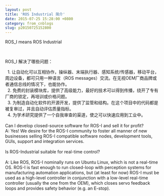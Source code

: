 ```yaml
---
layout: post
title: 'ROS Industrial 简介'
date: 2015-07-25 15:28:00 +0800
category: from_cnblogs
slug: p20150725152800
---
```



<p>ROS_I means ROS Industrial<br>
</p>
<p><br>
</p>
<p>ROS_I 解决了哪些问题：</p>
&nbsp; 1. 让自动化可以互相协作，操纵器、末端执行器、感知系统/传感器，移动平台，周边设备，都可只用一种语言（ROS messages）交流。在无视OEM厂商品牌或者通信总线的情况下，也能协作。<br>
&nbsp; 2. 免费的封装模块库，提供了高级能力，最好的技术可以得到传播，绕开了专有厂商的锁定，再培训或价&#26684;问题。<br>
&nbsp; 3. 为制造自动化软件的开源开发，提供了监管和结构。在这个项目中的代码都是被复审过，并且自动评估质量指标。<br>
&nbsp; 4. 为学术研究提供了一个自我审查的渠道，使之可以快速应用到工业中。<br>
<br>
Can I develop closed-source software for ROS-I and sell it for profit?<br>
A: Yes! We desire for the ROS-I community to foster all manner of new businesses selling ROS-I compatible software nodes, development tools, GUIs, support and integration services.<br>
<br>
Is ROS-Industrial suitable for real-time control?<br>
<br>
A: Like ROS, ROS-I nominally runs on Ubuntu Linux, which is not a real-time OS. ROS-I is fast enough to run closed-loop with perception systems for manufacturing automation applications, but (at least for now) ROS-I must be used as a high-level controller in
 conjunction with a low-level real-time controller (usually the one from the OEM), which closes servo feedback loops and provides safety behavior (e.g. an E-stop).
   

